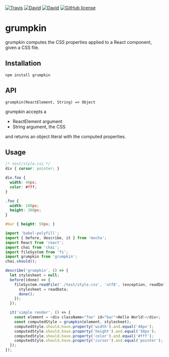 [![Travis](https://img.shields.io/travis/gcedo/grumpkin.svg)]()
[![David](https://img.shields.io/david/gcedo/grumpkin.svg)]()
[![David](https://img.shields.io/david/dev/gcedo/grumpkin.svg)]()
[![GitHub license](https://img.shields.io/badge/license-MIT-blue.svg)](https://raw.githubusercontent.com/gcedo/grumpkin/master/LICENSE)
# grumpkin
grumpkin computes the CSS properties applied to a React component, given a CSS file.

## Installation
`npm install grumpkin`

## API
`grumpkin(ReactElement, String) => Object`

grumpkin accepts a
- ReactElement argument
- String argument, the CSS

and returns an object literal with the computed properties.

## Usage
```css
/* test/style.css */
div { cursor: pointer; }

div.foo {
  width: 46px;
  color: #fff;
}

.foo {
  width: 100px;
  height: 300px;
}

#bar { height: 50px; }
```

```javascript
import 'babel-polyfill';
import { before, describe, it } from 'mocha';
import React from 'react';
import chai from 'chai';
import fileSystem from 'fs';
import grumpkin from 'grumpkin';
chai.should();

describe('grumpkin', () => {
  let stylesheet = null;
  before((done) => {
    fileSystem.readFile('./test/style.css', 'utf8', (exception, readData) => {
      stylesheet = readData;
      done();
    });
  });

  it('simple render', () => {
    const element = <div className="foo" id="bar">Hello World!</div>;
    const computedStyle = grumpkin(element, stylesheet);
    computedStyle.should.have.property('width').and.equal('46px');
    computedStyle.should.have.property('height').and.equal('50px');
    computedStyle.should.have.property('color').and.equal('#fff');
    computedStyle.should.have.property('cursor').and.equal('pointer');
  });
});
```
